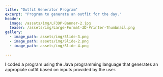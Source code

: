 ```yaml
---
title: "Outfit Generator Program"
excerpt: "Program to generate an outfit for the day."
header:
  image: /assets/img/LF3DP-Banner-2.jpg
  teaser: /assets/img/Large-Format-3D-Printer-Thumbnail.png
gallery:
  - image_path: assets/img/Slide-3.png
  - image_path: assets/img/Slide-2.png
  - image_path: assets/img/Slide-4.png
   
---
```


I coded a program using the Java programming language that generates an appropiate outfit based on inputs provided by the user.
